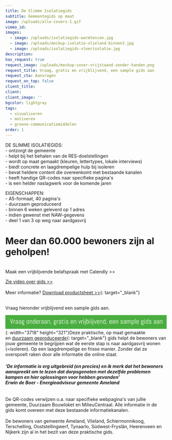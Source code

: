 ```yaml
---
title: De Slimme Isolatiegids
subtitle: Gemeentegids op maat
image: /uploads/alle-covers-1.gif
vimeo_id:
images:
  - image: /uploads/isolatiegids-warmtescan.jpg
  - image: /uploads/mockup-isolatie-vlieland-binnen3.jpg
  - image: /uploads/isolatiegids-vloerisolatie.jpg
description:
has_request: true
request_image: /uploads/mockup-cover-vrijstaand-zonder-handen.png
request_title: Vraag, gratis en vrijblijvend, een sample gids aan
request_cta: Aanvragen
request_on_top: false
client_title:
client:
client_image: ''
bgcolor: lightgray
tags:
  - visualiseren
  - motiveren
  - groene-communicatiemiddelen
order: 1
---
```

DE SLIMME ISOLATIEGIDS:<br>\- ontzorgt de gemeente<br>\- helpt bij het behalen van de RES-doelstellingen<br>\- wordt op maat gemaakt (kleuren, lettertypes, lokale interviews)<br>\- biedt concrete en laagdrempelige hulp bij isoleren<br>\- bevat heldere content die overeenkomt met bestaande kanalen<br>​​​​​​- heeft handige QR-codes naar specifieke pagina's<br>\- is een helder naslagwerk voor de komende jaren

EIGENSCHAPPEN:<br>\- A5-formaat, 40 pagina's<br>\- duurzaam geproduceerd<br>\- binnen 6 weken geleverd op 1 adres<br>\- indien gewenst met NAW-gegevens<br>\- deel 1 van 3 op weg naar aardgasvrij<br>

# Meer dan 60.000 bewoners zijn al geholpen!<br>

<br>Maak een vrijblijvende belafspraak met Calendly &gt;&gt;

[Zie video over gids &gt;&gt;](https://player.vimeo.com/video/832235256?h=256babdbba)<br><br>Meer informatie?&nbsp;[Download productsheet &gt;&gt;](https://bit.ly/productsheetDSI){: target="_blank"}

<br>Vraag hieronder vrijblijvend een sample gids aan.



![](/uploads/vraag-onderaan.png){: width="3718" height="321"}Deze praktische, op maat gemaakte en&nbsp;[duurzaam geproduceerde](https://frisseplannen.nl/blogs/certificeringen/){: target="_blank"}&nbsp;gids helpt de bewoners van jouw gemeente te begrijpen wat de eerste stap is naar aardgasvrij wonen (=isoleren). Op een laagdrempelige en frisse manier. Zonder dat ze overspoelt raken door alle informatie die online staat.

#### *‘De informatie is erg uitgebreid (en precies) en ik merk dat het bewoners aanspreekt om te lezen dat dorpsgenoten met dezelfde problemen kampen en hier oplossingen voor hebben gevonden’<br>Erwin de Boer - Energieadviseur gemeente Ameland*

<br>De QR-codes verwijzen o.a. naar specifieke webpagina's van jullie gemeente, Duurzaam Bouwloket en MilieuCentraal. Alle informatie in de gids komt overeen met deze bestaande informatiekanalen.<br>​​​​​​<br>De bewoners van gemeente Ameland, Vlieland, Schiermonnikoog, Terschelling, Ooststellingwerf, Tynaarlo, Súdwest-Fryslân, Heerenveen en Nijkerk zijn al in het bezit van deze praktische gids.&nbsp;